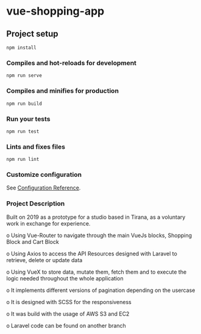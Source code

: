 # vue-shopping-app

## Project setup
```
npm install
```

### Compiles and hot-reloads for development
```
npm run serve
```

### Compiles and minifies for production
```
npm run build
```

### Run your tests
```
npm run test
```

### Lints and fixes files
```
npm run lint
```

### Customize configuration
See [Configuration Reference](https://cli.vuejs.org/config/).

### Project Description
Built on 2019 as a prototype for a studio based in Tirana, as a voluntary work in exchange for experience. 

o Using Vue-Router to navigate through the main VueJs blocks, Shopping Block and Cart Block

o Using Axios to access the API Resources designed with Laravel to retrieve, delete or update data

o Using VueX to store data, mutate them, fetch them and to execute the logic needed throughout the whole application

o It implements different versions of pagination depending on the usercase

o It is designed with SCSS for the responsiveness

o It was build with the usage of AWS S3 and EC2

o Laravel code can be found on another branch




